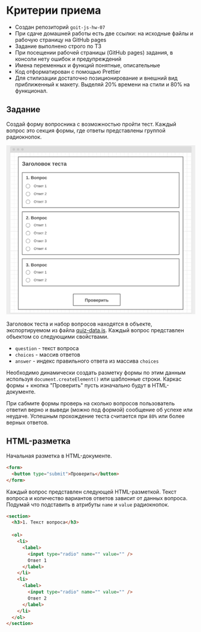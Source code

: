 # Критерии приема

- Создан репозиторий `goit-js-hw-07`
- При сдаче домашней работы есть две ссылки: на исходные файлы и рабочую
  страницу на GitHub pages
- Задание выполнено строго по ТЗ
- При посещении рабочей страницы (GitHub pages) задания, в консоли нету ошибок и
  предупреждений
- Имена переменных и функций понятные, описательные
- Код отформатирован с помощью Prettier
- Для стилизации достаточно позиционирование и внешний вид приближенный к
  макету. Выделяй 20% времени на стили и 80% на функционал.

## Задание

Создай форму вопросника с возможностью пройти тест. Каждый вопрос это секция
формы, где ответы представлены группой радиокнопок.

![preview](./preview.jpg)

Заголовок теста и набор вопросов находятся в объекте, экспортируемом из файла
[quiz-data.js](./quiz-data.js). Каждый вопрос представлен объектом со следующими
свойствами.

- `question` - текст вопроса
- `choices` - массив ответов
- `answer` - индекс правильного ответа из массива `choices`

Необходимо динамически создать разметку формы по этим данным используя
`document.createElement()` или шаблонные строки. Каркас формы + кнопка
"Проверить" пусть изначально будут в HTML-документе.

При сабмите формы проверь на сколько вопросов пользователь ответил верно и
выведи (можно под формой) сообщение об успехе или неудаче. Успешным прохождение
теста считается при `80%` или более верных ответов.

## HTML-разметка

Начальная разметка в HTML-документе.

```html
<form>
  <button type="submit">Проверить</button>
</form>
```

Каждый вопрос представлен следующей HTML-разметкой. Текст вопроса и количество
вариантов ответов зависит от данных вопроса. Подумай что подставить в атрибуты
`name` и `value` радиокнопок.

```html
<section>
  <h3>1. Текст вопроса</h3>

  <ol>
    <li>
      <label>
        <input type="radio" name="" value="" />
        Ответ 1
      </label>
    </li>
    <li>
      <label>
        <input type="radio" name="" value="" />
        Ответ 2
      </label>
    </li>
  </ol>
</section>
```
